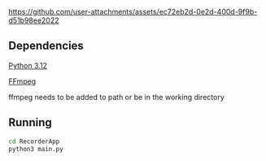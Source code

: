 https://github.com/user-attachments/assets/ec72eb2d-0e2d-400d-9f9b-d51b98ee2022

## Dependencies
[Python 3.12](https://www.python.org/)

[FFmpeg](https://github.com/FFmpeg/FFmpeg)

ffmpeg needs to be added to path or be in the working directory

## Running
```sh
cd RecorderApp
python3 main.py
```
